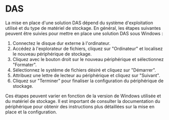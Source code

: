 # DAS

La mise en place d'une solution DAS dépend du système d'exploitation utilisé et du type de matériel de stockage. En général, les étapes suivantes peuvent être suivies pour mettre en place une solution DAS sous Windows :

1. Connectez le disque dur externe à l'ordinateur.
2. Accédez à l'explorateur de fichiers, cliquez sur "Ordinateur" et localisez le nouveau périphérique de stockage.
3. Cliquez avec le bouton droit sur le nouveau périphérique et sélectionnez "Formater".
4. Sélectionnez le système de fichiers désiré et cliquez sur "Démarrer".
5. Attribuez une lettre de lecteur au périphérique et cliquez sur "Suivant".
6. Cliquez sur "Terminer" pour finaliser la configuration du périphérique de stockage.

Ces étapes peuvent varier en fonction de la version de Windows utilisée et du matériel de stockage. Il est important de consulter la documentation du périphérique pour obtenir des instructions plus détaillées sur la mise en place et la configuration.
